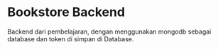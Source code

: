 # Bookstore Backend
 Backend dari pembelajaran, dengan menggunakan mongodb sebagai database dan token di simpan di Database. 
